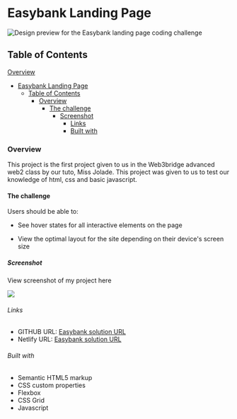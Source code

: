 # Easybank Landing Page

![Design preview for the Easybank landing page coding challenge](./easybank-landing-page-master/design/desktop-design.jpg)

## Table of Contents
 [Overview](#overview)
- [Easybank Landing Page](#easybank-landing-page)
  - [Table of Contents](#table-of-contents)
    - [Overview](#overview)
      - [The challenge](#the-challenge)
        - [Screenshot](#screenshot)
          - [Links](#links)
          - [Built with](#built-with)
  
### Overview
This project is the first project given to us in the Web3bridge advanced web2 class by our tuto, Miss Jolade. 
This project was given to us to test our knowledge of html, css and basic javascript.

#### The challenge
Users should be able to:

- See hover states for all interactive elements on the page

- View the optimal layout for the site depending on their device's screen size

##### Screenshot
View screenshot of my project here

![](./)

###### Links
- GITHUB URL: [Easybank solution URL](https://github.com/Treasure2407/Easybank/commits?author=Treasure2407)
- Netlify URL: [Easybank solution URL](https://your-live-site-url.com)

###### Built with
- Semantic HTML5 markup
- CSS custom properties
- Flexbox
- CSS Grid
- Javascript